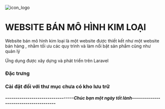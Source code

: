 ![icon_logo](https://dim.mcusercontent.com/cs/83e448ffef2b662c110cebf77/images/4040f7dc-d924-76d6-700c-5cb1664c61bd.jpg?w=564&dpr=2)

# WEBSITE BÁN MÔ HÌNH KIM LOẠI

Website bán mô hình kim loại là một website được thiết kết như một website bán hàng , nhằm tối ưu các quy trình và làm nổi bật sản phẩm cũng như quản lý

Ứng dụng được xây dựng và phát triển trên Laravel

### Đặc trưng

### Cài đặt đối với thư mục chưa có kho lưu trữ


##### ----------------------------------Chúc bạn một ngày tốt lành---------------------------------------
